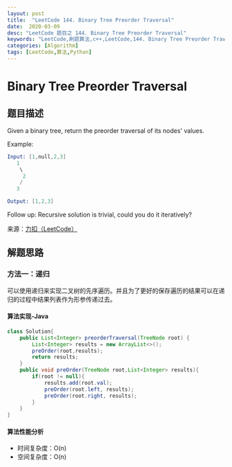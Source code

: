 ```yaml
---
layout: post
title:  "LeetCode 144. Binary Tree Preorder Traversal"
date:  2020-03-09
desc: "LeetCode 题目之 144. Binary Tree Preorder Traversal"
keywords: "LeetCode,刷题算法,c++,LeetCode,144. Binary Tree Preorder Traversal"
categories: [Algorithm]
tags: [LeetCode,算法,Python]
---
```

# Binary Tree Preorder Traversal

## 题目描述

Given a binary tree, return the preorder traversal of its nodes' values.

Example:

```s
Input: [1,null,2,3]
   1
    \
     2
    /
   3

Output: [1,2,3]
```

Follow up: Recursive solution is trivial, could you do it iteratively?

来源：[力扣（LeetCode）](https://leetcode-cn.com/problems/binary-tree-preorder-traversal)

## 解题思路

### 方法一：递归

可以使用递归来实现二叉树的先序遍历。并且为了更好的保存遍历的结果可以在递归的过程中结果列表作为形参传递过去。

#### 算法实现-Java

```java
class Solution{
    public List<Integer> preorderTraversal(TreeNode root) {
        List<Integer> results = new ArrayList<>();
        preOrder(root,results);
        return results;
    }
    public void preOrder(TreeNode root,List<Integer> results){
        if(root != null){
            results.add(root.val);
            preOrder(root.left, results);
            preOrder(root.right, results);
        }
    }
}
```

#### 算法性能分析

- 时间复杂度：O(n)
- 空间复杂度：O(n)

